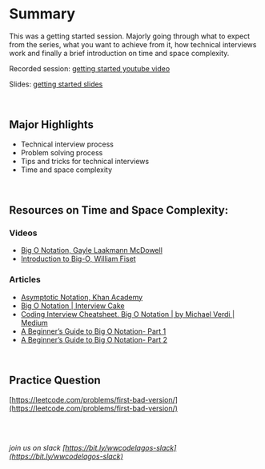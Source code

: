 # Summary

This was a getting started session. Majorly going through what to expect from the series, what you want to achieve from it, how technical interviews work and finally a brief introduction on time and space complexity.

Recorded session: [getting started youtube video](https://youtu.be/4UbPttU9kgE)

Slides: [getting started slides](https://github.com/wwcodelagos/algorithm-and-datastructures-series/blob/main/getting-started/Getting%20Started.pdf)

<br>

## Major Highlights

- Technical interview process
- Problem solving process
- Tips and tricks for technical interviews
- Time and space complexity

<br>

## Resources on Time and Space Complexity:
### Videos

- [Big O Notation, Gayle Laakmann McDowell](https://youtu.be/v4cd1O4zkGw)
- [Introduction to Big-O, William Fiset](https://youtu.be/zUUkiEllHG0)

### Articles

- [Asymptotic Notation, Khan Academy](https://www.khanacademy.org/computing/computer-science/algorithms/asymptotic-notation/a/asymptotic-notation)
- [Big O Notation | Interview Cake](https://www.interviewcake.com/article/java/big-o-notation-time-and-space-complexity)
- [Coding Interview Cheatsheet. Big O Notation | by Michael Verdi | Medium](https://medium.com/@verdi/coding-interview-cheatsheet-4c0676cd4a5c)
- [A Beginner’s Guide to Big O Notation- Part 1](https://medium.com/better-programming/a-beginners-guide-to-big-o-notation-pt-1-19ec031b698b)
- [A Beginner’s Guide to Big O Notation- Part 2](https://medium.com/swlh/a-beginners-guide-to-big-o-notation-part-2-c4ede76cea36)

<br>


## Practice Question

[https://leetcode.com/problems/first-bad-version/](https://leetcode.com/problems/first-bad-version/)


<br>
<br>

<i>join us on slack [https://bit.ly/wwcodelagos-slack](https://bit.ly/wwcodelagos-slack)</i>

